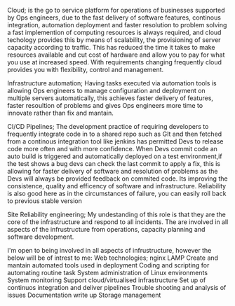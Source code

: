 Cloud; is the go to service platform for operations of businesses supported by Ops engineers, due to the fast delivery of software features, continous integration, automation deployment and faster resolution to problem solving a fast implemention of computing resources is always required, and cloud techology provides this by means of scalability, the provisioning of server capacity according to traffic.
This has reduced the time it takes to make resources available and cut cost of hardware and allow you to pay for what you use at increased speed.
With requirements changing frequently cloud provides you with flexibility, control and management.

Infrastructure automation; Having tasks executed via automation tools is allowing Ops engineers to manage configuration and deployment on multiple servers automatically, this achieves faster delivery of features, faster resoultion of problems and gives Ops engineers more time to innovate rather than fix and mantain. 

CI/CD Pipelines; The development practice of requiring developers to frequently integrate code in to a shared repo such as GIt and then fetched from a continous integration tool like jenkins has permitted Devs to release code more often and with more confidence.
When Devs commit code an auto build is triggered and automatically deployed on a test environment,if the test shows a bug devs can check the last commit to apply a fix, this is allowing for faster delivery of software and resolution of problems as the Devs will always be provided feedback on commited code.
Its improving the consistence, quality and efficency of software and infrastructure. 
Reliability is also good here as in the circumstances of failure, you can easily roll back to previous stable version

Site Reliability engineering; My undestanding of this role is that they are the core of the infrastructure and respond to all incidents. The are involved in all aspects of the infrustructure from operations, capacity planning and software development. 

I'm open to being involved in all aspects of infrustructure, however the below will be of intrest to me:
Web technologies;
nginx LAMP
Create and mantain automated tools used in deployment 
Coding and scripting for automating routine task
System administration of Linux environments
System monitoring
Support cloud/virtualised infrastructure
Set up of continuos integration and deliver pipelines
Trouble shooting and analysis of issues
Documentation write up
Storage management
